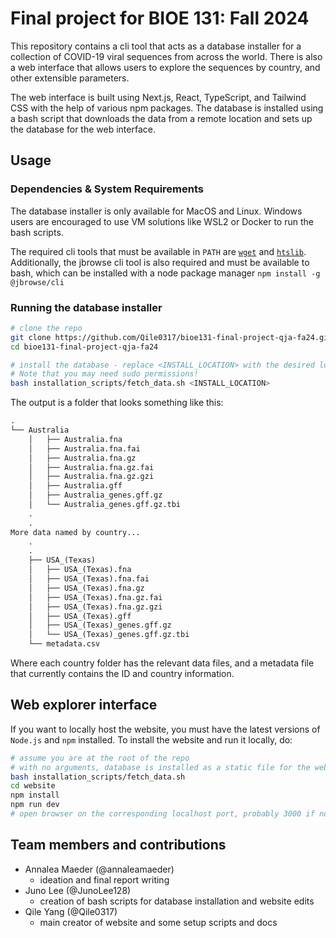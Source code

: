 # Final project for BIOE 131: Fall 2024

This repository contains a cli tool that acts as a database installer for a collection of COVID-19 viral sequences from across the world. There is also a web interface that allows users to explore the sequences by country, and other extensible parameters.

The web interface is built using Next.js, React, TypeScript, and Tailwind CSS with the help of various npm packages. The database is installed using a bash script that downloads the data from a remote location and sets up the database for the web interface.

## Usage

### Dependencies & System Requirements

The database installer is only available for MacOS and Linux. Windows users are encouraged to use VM solutions like WSL2 or Docker to run the bash scripts.

The required cli tools that must be available in `PATH` are [`wget`](https://www.gnu.org/software/wget/) and [`htslib`](https://www.htslib.org/). Additionally, the jbrowse cli tool is also required and must be available to bash, which can be installed with a node package manager `npm install -g @jbrowse/cli`

### Running the database installer

```bash
# clone the repo
git clone https://github.com/Qile0317/bioe131-final-project-qja-fa24.git
cd bioe131-final-project-qja-fa24

# install the database - replace <INSTALL_LOCATION> with the desired location
# Note that you may need sudo permissions!
bash installation_scripts/fetch_data.sh <INSTALL_LOCATION>
```

The output is a folder that looks something like this:

```txt
.
└── Australia
    │   ├── Australia.fna
    │   ├── Australia.fna.fai
    │   ├── Australia.fna.gz
    │   ├── Australia.fna.gz.fai
    │   ├── Australia.fna.gz.gzi
    │   ├── Australia.gff
    │   ├── Australia_genes.gff.gz
    │   └── Australia_genes.gff.gz.tbi
    .
    .
More data named by country...
    .
    .
    ├── USA_(Texas)
    │   ├── USA_(Texas).fna
    │   ├── USA_(Texas).fna.fai
    │   ├── USA_(Texas).fna.gz
    │   ├── USA_(Texas).fna.gz.fai
    │   ├── USA_(Texas).fna.gz.gzi
    │   ├── USA_(Texas).gff
    │   ├── USA_(Texas)_genes.gff.gz
    │   └── USA_(Texas)_genes.gff.gz.tbi
    └── metadata.csv
```

Where each country folder has the relevant data files, and a metadata file that currently contains the ID and country information.

## Web explorer interface

If you want to locally host the website, you must have the latest versions of `Node.js` and `npm` installed. To install the website and run it locally, do:

```bash
# assume you are at the root of the repo
# with no arguments, database is installed as a static file for the website
bash installation_scripts/fetch_data.sh
cd website
npm install
npm run dev
# open browser on the corresponding localhost port, probably 3000 if not in use
```

## Team members and contributions

- Annalea Maeder (@annaleamaeder)
    - ideation and final report writing
- Juno Lee (@JunoLee128)
    - creation of bash scripts for database installation and website edits
- Qile Yang (@Qile0317)
    - main creator of website and some setup scripts and docs
